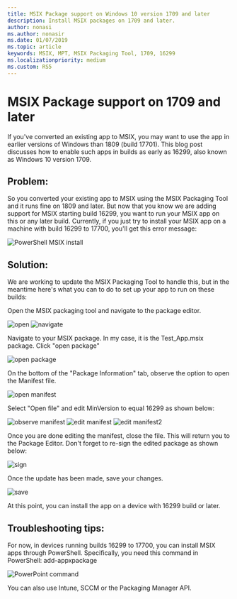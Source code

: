 ```yaml
---
title: MSIX Package support on Windows 10 version 1709 and later
description: Install MSIX packages on 1709 and later.
author: nonasi
ms.author: nonasir
ms.date: 01/07/2019
ms.topic: article
keywords: MSIX, MPT, MSIX Packaging Tool, 1709, 16299
ms.localizationpriority: medium
ms.custom: RS5
---
```



# MSIX Package support on 1709 and later

If you've converted an existing app to MSIX, you may want to use the app in earlier versions of Windows than 1809 (build 17701). This blog post discusses how to enable such apps in builds as early as 16299, also known as Windows 10 version 1709. 
 
 
## Problem:
So you converted your existing app to MSIX using the MSIX Packaging Tool and it runs fine on 1809 and later. But now that you know we are adding support for MSIX starting build 16299, you want to run your MSIX app on this or any later build. Currently, if you just try to install your MSIX app on a machine with build 16299 to 17700, you'll get this error message: 

![PowerShell MSIX install](images/mpt_blog_0.jpg)

## Solution:
We are working to update the MSIX Packaging Tool to handle this, but in the meantime here's what you can to do to set up your app to run on these builds:
 
Open the MSIX packaging tool and navigate to the package editor.

![open](images/mpt_blog_1.jpg) 
![navigate](images/mpt_blog_2.jpg)


Navigate to your MSIX package. In my case, it is the Test_App.msix package. Click "open package"

![open package](images/mpt_blog_3.jpg)

On the bottom of the "Package Information" tab, observe the option to open the Manifest file. 

![open manifest](images/mpt_blog_4.jpg)

Select "Open file" and edit MinVersion to equal 16299 as shown below:

![observe manifest](images/mpt_blog_5.jpg)
![edit manifest](images/mpt_blog_6.jpg)
![edit manifest2](images/mpt_blog_7.jpg)

Once you are done editing the manifest, close the file. This will return you to the Package Editor.
Don't forget to re-sign the edited package as shown below:

![sign](images/mpt_blog_9.jpg)

Once the update has been made, save your changes.

![save](images/mpt_blog_10.jpg)

At this point, you can install the app on a device with 16299 build or later.
 


 
## Troubleshooting tips:
For now, in devices running builds 16299 to 17700, you can install MSIX apps through PowerShell. 
Specifically, you need this command in PowerShell:
add-appxpackage <path to MSIX package>

![PowerPoint command](images/mpt_blog_11.jpg)

You can also use Intune, SCCM or the Packaging Manager API.



